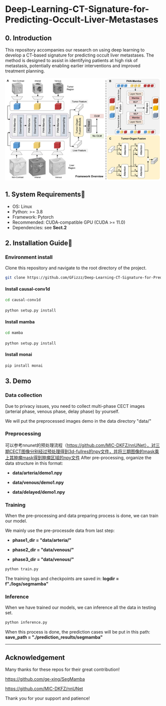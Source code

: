 # Deep-Learning-CT-Signature-for-Predicting-Occult-Liver-Metastases

## 0. Introduction

This repository accompanies our research on using deep learning to develop a CT-based signature for predicting occult liver metastases. The method is designed to assist in identifying patients at high risk of metastasis, potentially enabling earlier interventions and improved treatment planning.

![Model Overview](images/our_framework.jpg)

## 1. System Requirements🔧

- OS: Linux
- Python: >= 3.8
- Framework: Pytorch
- Recommended: CUDA-compatible GPU (CUDA >= 11.0)
- Dependencies: see **Sect.2**

## 2. Installation Guide📅

### Environment install
Clone this repository and navigate to the root directory of the project.

```bash
git clone https://github.com/GFizzz/Deep-Learning-CT-Signature-for-Predicting-Occult-Liver-Metastases.git

```
#### Install causal-conv1d

```bash
cd causal-conv1d

python setup.py install
```

#### Install mamba

```bash
cd mamba

python setup.py install
```

#### Install monai 

```bash
pip install monai
```

## 3. Demo

### Data collection

Due to privacy issues, you need to collect multi-phase CECT images (arterial phase, venous phase, delay phase) by yourself.

We will put the preprocessed images demo in the data directory "data/"

### Preprocessing
可以参考nnunet的预处理流程（https://github.com/MIC-DKFZ/nnUNet），对三期CECT图像分别经过预处理得到3d-fullres的npy文件，并将三期图像的mask乘上其肿瘤mask得到肿瘤区域的npy文件
After pre-processing, organize the data structure in this format:

- **data/arteria/demo1.npy**

- **data/venous/demo1.npy**

- **data/delayed/demo1.npy**

### Training 

When the pre-processing and data preparing process is done, we can train our model.

We mainly use the pre-processde data from last step: 

- **phase1_dir = "data/arteria/"**

- **phase2_dir = "data/venous/"**

- **phase3_dir = "data/venous/"**

```bash 
python train.py
```

The training logs and checkpoints are saved in:
**logdir = f"./logs/segmamba"**




### Inference 

When we have trained our models, we can inference all the data in testing set.

```bash 
python inference.py
```

When this process is done, the prediction cases will be put in this path:
**save_path = "./prediction_results/segmamba"**


---
## Acknowledgement
Many thanks for these repos for their great contribution!

https://github.com/ge-xing/SegMamba 

https://github.com/MIC-DKFZ/nnUNet


Thank you for your support and patience!



